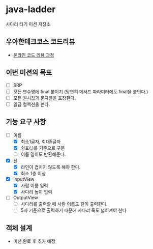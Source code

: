 # java-ladder

사다리 타기 미션 저장소

## 우아한테크코스 코드리뷰

- [온라인 코드 리뷰 과정](https://github.com/woowacourse/woowacourse-docs/blob/master/maincourse/README.md)

## 이번 미션의 목표
- [ ] SRP
- [ ] 모든 변수명에 final 붙이기 (당연히 메서드 파라미터에도 final을 붙인다.)
- [ ] 모든 원시값과 문자열을 포장한다.
- [ ] 일급 컬렉션을 쓴다.

## 기능 요구 사항
- [ ] 이름
    - [x] 최소1글자, 최대5글자
    - [x] 쉼표(,)를 기준으로 구분
    - [ ] 이름 길이도 반환해준다.
- [x] 선
    - [x] 라인이 겹치지 않도록 해야 한다.
    - [x] 최소 1층 이상
- [x] InputView
    - [x] 사람 이름 입력
    - [x] 사다리 높이 입력
- [ ] OutputView
    - [ ] 사다리를 출력할 때 사람 이름도 같이 출력한다.
    - [ ] 5자 기준으로 출력하기 때문에 사다리 폭도 넓어져야 한다

## 객체 설계
- 미션 완료 후 추가 예정